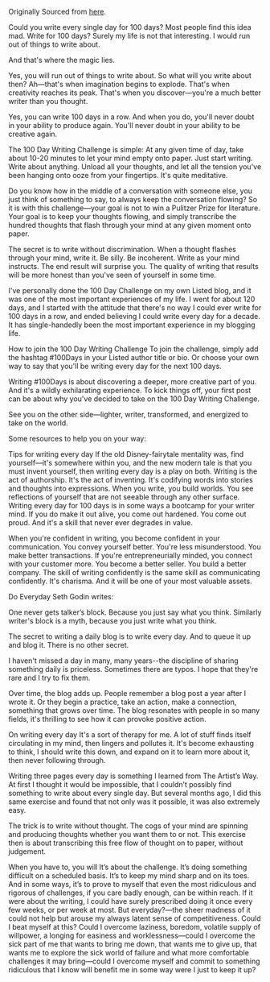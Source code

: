Originally Sourced from [here](https://listed.to/@Listed/5202/100-day-writing-challenge). 

Could you write every single day for 100 days? Most people find this idea mad. Write for 100 days? Surely my life is not that interesting. I would run out of things to write about.

And that's where the magic lies.

Yes, you will run out of things to write about. So what will you write about then? Ah—that's when imagination begins to explode. That's when creativity reaches its peak. That's when you discover—you're a much better writer than you thought.

Yes, you can write 100 days in a row. And when you do, you'll never doubt in your ability to produce again. You'll never doubt in your ability to be creative again.

The 100 Day Writing Challenge is simple:
At any given time of day, take about 10-20 minutes to let your mind empty onto paper. Just start writing. Write about anything. Unload all your thoughts, and let all the tension you've been hanging onto ooze from your fingertips. It's quite meditative.

Do you know how in the middle of a conversation with someone else, you just think of something to say, to always keep the conversation flowing? So it is with this challenge—your goal is not to win a Pulitzer Prize for literature. Your goal is to keep your thoughts flowing, and simply transcribe the hundred thoughts that flash through your mind at any given moment onto paper.

The secret is to write without discrimination. When a thought flashes through your mind, write it. Be silly. Be incoherent. Write as your mind instructs. The end result will surprise you. The quality of writing that results will be more honest than you've seen of yourself in some time.

I've personally done the 100 Day Challenge on my own Listed blog, and it was one of the most important experiences of my life. I went for about 120 days, and I started with the attitude that there's no way I could ever write for 100 days in a row, and ended believing I could write every day for a decade. It has single-handedly been the most important experience in my blogging life.

How to join the 100 Day Writing Challenge
To join the challenge, simply add the hashtag #100Days in your Listed author title or bio. Or choose your own way to say that you'll be writing every day for the next 100 days.

Writing #100Days is about discovering a deeper, more creative part of you. And it's a wildly exhilarating experience. To kick things off, your first post can be about why you've decided to take on the 100 Day Writing Challenge.

See you on the other side—lighter, writer, transformed, and energized to take on the world.

Some resources to help you on your way:

Tips for writing every day
If the old Disney-fairytale mentality was, find yourself—it's somewhere within you, and the new modern tale is that you must invent yourself, then writing every day is a play on both. Writing is the act of authorship. It's the act of inventing. It's codifying words into stories and thoughts into expressions. When you write, you build worlds. You see reflections of yourself that are not seeable through any other surface. Writing every day for 100 days is in some ways a bootcamp for your writer mind. If you do make it out alive, you come out hardened. You come out proud. And it's a skill that never ever degrades in value.

When you're confident in writing, you become confident in your communication. You convey yourself better. You're less misunderstood. You make better transactions. If you're entrepreneurially minded, you connect with your customer more. You become a better seller. You build a better company. The skill of writing confidently is the same skill as communicating confidently. It's charisma. And it will be one of your most valuable assets.

Do Everyday
Seth Godin writes:

One never gets talker’s block. Because you just say what you think. Similarly writer's block is a myth, because you just write what you think.

The secret to writing a daily blog is to write every day. And to queue it up and blog it. There is no other secret.

I haven't missed a day in many, many years--the discipline of sharing something daily is priceless. Sometimes there are typos. I hope that they're rare and I try to fix them.

Over time, the blog adds up. People remember a blog post a year after I wrote it. Or they begin a practice, take an action, make a connection, something that grows over time. The blog resonates with people in so many fields, it's thrilling to see how it can provoke positive action.

On writing every day
It's a sort of therapy for me. A lot of stuff finds itself circulating in my mind, then lingers and pollutes it. It's become exhausting to think, I should write this down, and expand on it to learn more about it, then never following through.

Writing three pages every day is something I learned from The Artist’s Way. At first I thought it would be impossible, that I couldn’t possibly find something to write about every single day. But several months ago, I did this same exercise and found that not only was it possible, it was also extremely easy.

The trick is to write without thought. The cogs of your mind are spinning and producing thoughts whether you want them to or not. This exercise then is about transcribing this free flow of thought on to paper, without judgement.

When you have to, you will
It’s about the challenge. It’s doing something difficult on a scheduled basis. It’s to keep my mind sharp and on its toes. And in some ways, it’s to prove to myself that even the most ridiculous and rigorous of challenges, if you care badly enough, can be within reach. If it were about the writing, I could have surely prescribed doing it once every few weeks, or per week at most. But everyday?—the sheer madness of it could not help but arouse my always latent sense of competitiveness. Could I beat myself at this? Could I overcome laziness, boredom, volatile supply of willpower, a longing for easiness and worklessness—could I overcome the sick part of me that wants to bring me down, that wants me to give up, that wants me to explore the sick world of failure and what more comfortable challenges it may bring—could I overcome myself and commit to something ridiculous that I know will benefit me in some way were I just to keep it up?